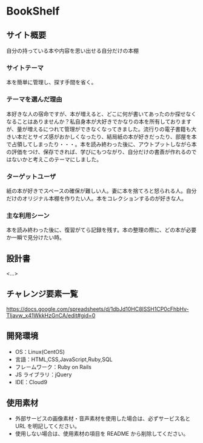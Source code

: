 # BookShelf

## サイト概要
自分の持っている本や内容を思い出せる自分だけの本棚

### サイトテーマ
本を簡単に管理し、探す手間を省く。

### テーマを選んだ理由
本好きな人の宿命ですが、本が増えると、どこに何が書いてあったのか探せなくなることはありませんか？私自身本が大好きでかなりの本を所有しておりますが、量が増えるにつれて管理ができなくなってきました。流行りの電子書籍も大きい本だとサイズ感がおかしくなったり、結局紙の本が好きだったり、部屋を本で占領してしまったり・・・。本を読み終わった後に、アウトプットしながら本の評価をつけ、保存できれば、学びにもつながり、自分だけの書斎が作れるのではないかと考えこのテーマにしました。

### ターゲットユーザ
紙の本が好きでスペースの確保が難しい人。妻に本を捨てろと怒られる人。自分だけのオリジナル本棚を作りたい人。本をコレクションするのが好きな人。

### 主な利用シーン
本を読み終わった後に、復習がてら記録を残す。本の整理の際に、どの本が必要か一瞬で見分けたい時。

## 設計書
<...>

## チャレンジ要素一覧
https://docs.google.com/spreadsheets/d/1dbJd10HC8ISSH1CP0cFhbHv-TIjavw_x41WkkHzGnCA/edit#gid=0

## 開発環境
- OS：Linux(CentOS)
- 言語：HTML,CSS,JavaScript,Ruby,SQL
- フレームワーク：Ruby on Rails
- JS ライブラリ：jQuery
- IDE：Cloud9

## 使用素材
- 外部サービスの画像素材・音声素材を使用した場合は、必ずサービス名と URL を明記してください。
- 使用しない場合は、使用素材の項目を README から削除してください。
